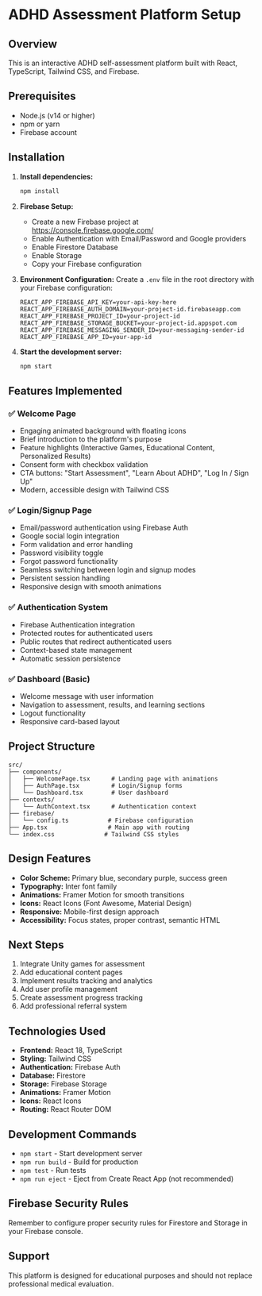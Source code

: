 # ADHD Assessment Platform Setup

## Overview
This is an interactive ADHD self-assessment platform built with React, TypeScript, Tailwind CSS, and Firebase.

## Prerequisites
- Node.js (v14 or higher)
- npm or yarn
- Firebase account

## Installation

1. **Install dependencies:**
   ```bash
   npm install
   ```

2. **Firebase Setup:**
   - Create a new Firebase project at https://console.firebase.google.com/
   - Enable Authentication with Email/Password and Google providers
   - Enable Firestore Database
   - Enable Storage
   - Copy your Firebase configuration

3. **Environment Configuration:**
   Create a `.env` file in the root directory with your Firebase configuration:
   ```
   REACT_APP_FIREBASE_API_KEY=your-api-key-here
   REACT_APP_FIREBASE_AUTH_DOMAIN=your-project-id.firebaseapp.com
   REACT_APP_FIREBASE_PROJECT_ID=your-project-id
   REACT_APP_FIREBASE_STORAGE_BUCKET=your-project-id.appspot.com
   REACT_APP_FIREBASE_MESSAGING_SENDER_ID=your-messaging-sender-id
   REACT_APP_FIREBASE_APP_ID=your-app-id
   ```

4. **Start the development server:**
   ```bash
   npm start
   ```

## Features Implemented

### ✅ Welcome Page
- Engaging animated background with floating icons
- Brief introduction to the platform's purpose
- Feature highlights (Interactive Games, Educational Content, Personalized Results)
- Consent form with checkbox validation
- CTA buttons: "Start Assessment", "Learn About ADHD", "Log In / Sign Up"
- Modern, accessible design with Tailwind CSS

### ✅ Login/Signup Page
- Email/password authentication using Firebase Auth
- Google social login integration
- Form validation and error handling
- Password visibility toggle
- Forgot password functionality
- Seamless switching between login and signup modes
- Persistent session handling
- Responsive design with smooth animations

### ✅ Authentication System
- Firebase Authentication integration
- Protected routes for authenticated users
- Public routes that redirect authenticated users
- Context-based state management
- Automatic session persistence

### ✅ Dashboard (Basic)
- Welcome message with user information
- Navigation to assessment, results, and learning sections
- Logout functionality
- Responsive card-based layout

## Project Structure
```
src/
├── components/
│   ├── WelcomePage.tsx      # Landing page with animations
│   ├── AuthPage.tsx         # Login/Signup forms
│   └── Dashboard.tsx        # User dashboard
├── contexts/
│   └── AuthContext.tsx      # Authentication context
├── firebase/
│   └── config.ts           # Firebase configuration
├── App.tsx                 # Main app with routing
└── index.css              # Tailwind CSS styles
```

## Design Features
- **Color Scheme:** Primary blue, secondary purple, success green
- **Typography:** Inter font family
- **Animations:** Framer Motion for smooth transitions
- **Icons:** React Icons (Font Awesome, Material Design)
- **Responsive:** Mobile-first design approach
- **Accessibility:** Focus states, proper contrast, semantic HTML

## Next Steps
1. Integrate Unity games for assessment
2. Add educational content pages
3. Implement results tracking and analytics
4. Add user profile management
5. Create assessment progress tracking
6. Add professional referral system

## Technologies Used
- **Frontend:** React 18, TypeScript
- **Styling:** Tailwind CSS
- **Authentication:** Firebase Auth
- **Database:** Firestore
- **Storage:** Firebase Storage
- **Animations:** Framer Motion
- **Icons:** React Icons
- **Routing:** React Router DOM

## Development Commands
- `npm start` - Start development server
- `npm run build` - Build for production
- `npm test` - Run tests
- `npm run eject` - Eject from Create React App (not recommended)

## Firebase Security Rules
Remember to configure proper security rules for Firestore and Storage in your Firebase console.

## Support
This platform is designed for educational purposes and should not replace professional medical evaluation. 